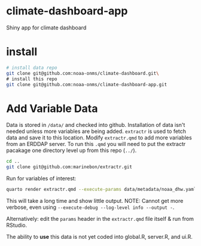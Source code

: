 # climate-dashboard-app
Shiny app for climate dashboard


# install
```bash
# install data repo
git clone git@github.com:noaa-onms/climate-dashboard.git\
# install this repo
git clone git@github.com:noaa-onms/climate-dashboard-app.git
```

# Add Variable Data
Data is stored in `/data/` and checked into github.
Installation of data isn't needed unless more variables are being added.
`extractr` is used to fetch data and save it to this location.
Modify `extractr.qmd` to add more variables from an ERDDAP server.
To run this `.qmd` you will need to put the extractr pacakage one directory level up from this repo (`../`).

```bash
cd ..
git clone git@github.com:marinebon/extractr.git
```

Run for variables of interest:

```bash
quarto render extractr.qmd --execute-params data/metadata/noaa_dhw.yaml
```

This will take a long time and show little output. 
NOTE: Cannot get more verbose, even using `--execute-debug --log-level info --output -`.

Alternatively: edit the `params` header in the `extractr.qmd` file itself & run from RStudio.

The ability to **use** this data is not yet coded into global.R, server.R, and ui.R.
